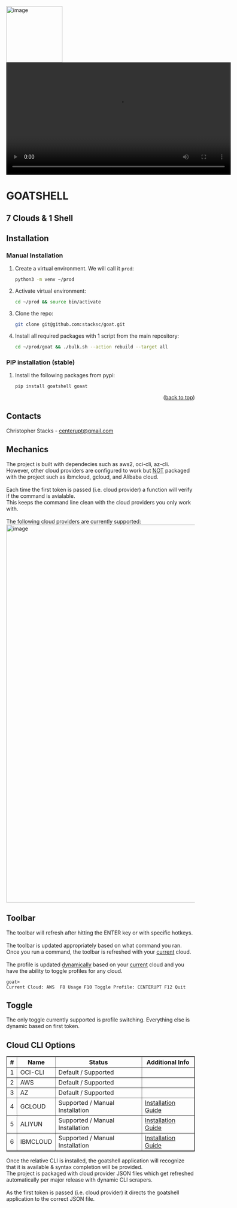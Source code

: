 <img width="150" height="150" alt="image" src="https://github.com/stacksc/goat/assets/116677370/1c49320a-f116-4a7e-bb36-0bdbaf3934ac">
<video width="600" height="300" src="https://github.com/stacksc/goat/assets/116677370/58e27064-3e4a-4e90-a8ba-229b1ae6258c"></video>

<h1>GOATSHELL</h1>
<h2>7 Clouds & 1 Shell</h2>

## Installation

### Manual Installation

1. Create a virtual environment. We will call it `prod`:
   ```sh
   python3 -m venv ~/prod
   ```
2. Activate virtual environment:
   ```sh
   cd ~/prod && source bin/activate
   ```
3. Clone the repo:
   ```sh
   git clone git@github.com:stacksc/goat.git
   ```
4. Install all required packages with 1 script from the main repository: 
   ```sh
   cd ~/prod/goat && ./bulk.sh --action rebuild --target all
   ```

### PIP installation (stable)

1. Install the following packages from pypi:
   ```
   pip install goatshell goaat
   ```
   
<p align="right">(<a href="#readme-top">back to top</a>)</p>

## Contacts
Christopher Stacks - <centerupt@gmail.com>

## Mechanics
The project is built with dependecies such as aws2, oci-cli, az-cli. <br>However, other cloud providers are configured to work but <u>NOT</u> packaged with the project such as ibmcloud, gcloud, and Alibaba cloud.
<br><br>
Each time the first token is passed (i.e. cloud provider) a function will verify if the command is avialable.
<br>
This keeps the command line clean with the cloud providers you only work with.
<br><br>
The following cloud providers are currently supported:
<br>
<img width="1008" alt="image" src="https://github.com/stacksc/goat/assets/116677370/e2dfca65-a741-43e4-a2d7-19fac3f7f54a">

## Toolbar
The toolbar will refresh after hitting the ENTER key or with specific hotkeys.
<br><br>
The toolbar is updated appropriately based on what command you ran. Once you run a command, the toolbar is refreshed with your <u>current</u> cloud.
<br><br>
The profile is updated <u>dynamically</u> based on your <u>current</u> cloud and you have the ability to toggle profiles for any cloud.

```
goat>
Current Cloud: AWS  F8 Usage F10 Toggle Profile: CENTERUPT F12 Quit
```

## Toggle
The only toggle currently supported is profile switching. Everything else is dynamic based on first token.
<br>

<!DOCTYPE html>
<html>
<body>

<h2>Cloud CLI Options</h2>

<table border="1">
    <thead>
        <tr>
            <th>#</th>
            <th>Name</th>
            <th>Status</th>
            <th>Additional Info</th>
        </tr>
    </thead>
    <tbody>
        <tr>
            <td>1</td>
            <td>OCI-CLI</td>
            <td>Default / Supported</td>
            <td></td>
        </tr>
        <tr>
            <td>2</td>
            <td>AWS</td>
            <td>Default / Supported</td>
            <td></td>
        </tr>
        <tr>
            <td>3</td>
            <td>AZ</td>
            <td>Default / Supported</td>
            <td></td>
        </tr>
        <tr>
            <td>4</td>
            <td>GCLOUD</td>
            <td>Supported / Manual Installation</td>
            <td><a href="https://cloud.google.com/sdk/docs/install">Installation Guide</a></td>
        </tr>
        <tr>
            <td>5</td>
            <td>ALIYUN</td>
            <td>Supported / Manual Installation</td>
            <td><a href="https://www.alibabacloud.com/help/en/alibaba-cloud-cli/latest/install">Installation Guide</a></td>
        </tr>
        <tr>
            <td>6</td>
            <td>IBMCLOUD</td>
            <td>Supported / Manual Installation</td>
            <td><a href="https://cloud.ibm.com/docs/cli?topic=cli-install-ibmcloud-cli">Installation Guide</a></td>
        </tr>
    </tbody>
</table>

</body>
</html>


Once the relative CLI is installed, the goatshell application will recognize that it is available & syntax completion will be provided.<br>
The project is packaged with cloud provider JSON files which get refreshed automatically per major release with dynamic CLI scrapers.<br><br>
As the first token is passed (i.e. cloud provider) it directs the goatshell application to the correct JSON file.

